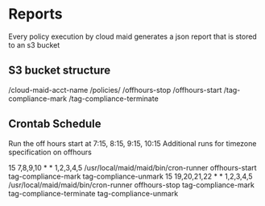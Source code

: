 

# Reports


Every policy execution by cloud maid generates a json report that is stored to an s3 bucket


## S3 bucket structure

 /cloud-maid-acct-name
    /policies/
      /offhours-stop
      /offhours-start
      /tag-compliance-mark
      /tag-compliance-terminate


## Crontab Schedule


Run the off hours start at 7:15, 8:15, 9:15, 10:15 Additional runs for
timezone specification on offhours

15 7,8,9,10 * * 1,2,3,4,5 /usr/local/maid/maid/bin/cron-runner offhours-start tag-compliance-mark tag-compliance-unmark
15 19,20,21,22 * * 1,2,3,4,5 /usr/local/maid/maid/bin/cron-runner offhours-stop tag-compliance-mark tag-compliance-terminate tag-compliance-unmark
